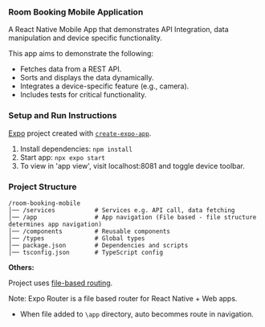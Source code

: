### Room Booking Mobile Application

A React Native Mobile App that demonstrates API Integration, data manipulation and device specific functionality.

This app aims to demonstrate the following:

* Fetches data from a REST API.   
* Sorts and displays the data dynamically.   
* Integrates a device-specific feature (e.g., camera).   
* Includes tests for critical functionality.

### Setup and Run Instructions

[Expo](https://expo.dev) project created with [`create-expo-app`](https://www.npmjs.com/package/create-expo-app).


1. Install dependencies: `npm install`
2. Start app: `npx expo start`
3. To view in 'app view', visit localhost:8081 and toggle device toolbar.

### Project Structure

```
/room-booking-mobile
│── /services           # Services e.g. API call, data fetching
│── /app                # App navigation (File based - file structure determines app navigation)
│── /components         # Reusable components
│── /types              # Global types
│── package.json        # Dependencies and scripts
│── tsconfig.json       # TypeScript config
```


**Others:**

Project uses [file-based routing](https://docs.expo.dev/router/introduction).

Note: Expo Router is a file based router for React Native + Web apps. 
* When file added to `\app` directory, auto becommes route in navigation.